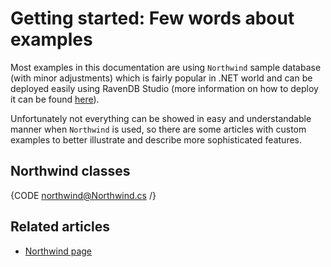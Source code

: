 # Getting started: Few words about examples

Most examples in this documentation are using `Northwind` sample database (with minor adjustments) which is fairly popular in .NET world and can be deployed easily using RavenDB Studio (more information on how to deploy it can be found [here](../studio/overview/tasks/create-sample-data)).

Unfortunately not everything can be showed in easy and understandable manner when `Northwind` is used, so there are some articles with custom examples to better illustrate and describe  more sophisticated features.

## Northwind classes

{CODE northwind@Northwind.cs /}

## Related articles

- [Northwind page](https://archive.codeplex.com/?p=northwinddatabase)
